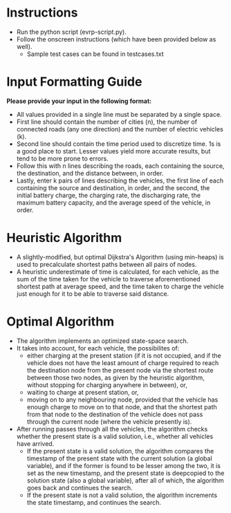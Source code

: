 # Instructions
  
  * Run the python script (evrp-script.py).
  * Follow the onscreen instructions (which have been provided below as well).
    * Sample test cases can be found in testcases.txt

# Input Formatting Guide

  **Please provide your input in the following format:**
  * All values provided in a single line must be separated by a single space.
  * First line should contain the number of cities (n), the number of connected roads (any one direction) and the number of electric vehicles (k).
  * Second line should contain the time period used to discretize time. 1s is a good place to start. Lesser values yield more accurate results, but tend to be more prone to     errors.
  * Follow this with n lines describing the roads, each containing the source, the destination, and the distance between, in order.
  * Lastly, enter k pairs of lines describing the vehicles, the first line of each containing the source and destination, in order, and the second, the initial battery charge, the charging rate, the discharging rate, the maximum battery capacity, and the average speed of the vehicle, in order.

# Heuristic Algorithm
  
  * A slightly-modified, but optimal Dijkstra's Algorithm (using min-heaps) is used to precalculate shortest paths between all pairs of nodes.
  * A heuristic underestimate of time is calculated, for each vehicle, as the sum of the time taken for the vehicle to traverse aforementioned shortest path at average speed, and the time taken to charge the vehicle just enough for it to be able to traverse said distance.

# Optimal Algorithm
  
  * The algorithm implements an optimized state-space search.
  * It takes into account, for each vehicle, the possibilites of:
    *  either charging at the present station (if it is not occupied, and if the vehicle does not have the least amount of charge required to reach the destination node from the present node via the shortest route between those two nodes, as given by the heuristic algorithm, without stopping for charging anywhere in between), or,
    *  waiting to charge at present station, or,
    *  moving on to any neighbouring node, provided that the vehicle has enough charge to move on to that node, and that the shortest path from that node to the destination of the vehicle does not pass through the current node (where the vehicle presently is).
  * After running passes through all the vehicles, the algorithm checks whether the present state is a valid solution, i.e., whether all vehicles have arrived.
    * If the present state is a valid solution, the algorithm compares the timestamp of the present state with the current solution (a global variable), and if the former is found to be lesser among the two, it is set as the new timestamp, and the present state is deepcopied to the solution state (also a global variable), after all of which, the algorithm goes back and continues the search.
    * If the present state is not a valid solution, the algorithm increments the state timestamp, and continues the search.
